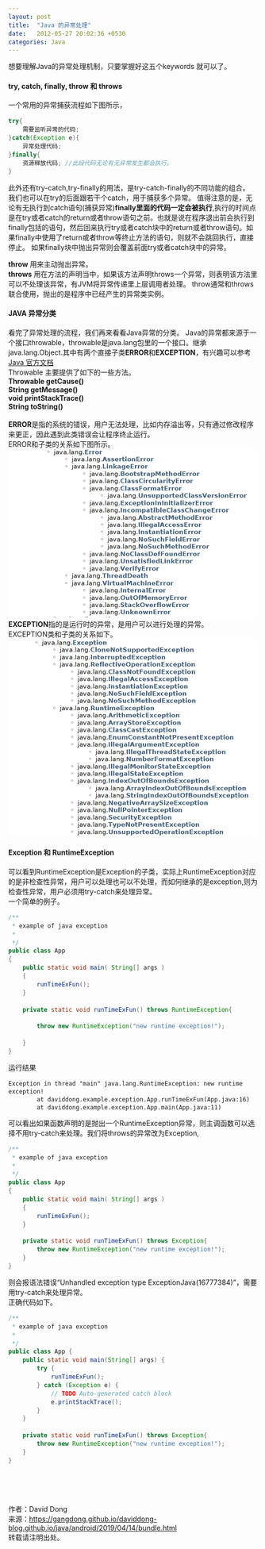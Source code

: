 ```yaml
---
layout: post
title:  "Java 的异常处理"
date:   2012-05-27 20:02:36 +0530
categories: Java
---
```

想要理解Java的异常处理机制，只要掌握好这五个keywords 就可以了。<br>
#### **try**, **catch**, **finally**, **throw** 和 **throws** <br>
一个常用的异常捕获流程如下图所示，
```java
try{
    需要监听异常的代码;
}catch(Exception e){
    异常处理代码;   
}finally{
    资源释放代码; //此段代码无论有无异常发生都会执行。
}
```
此外还有try-catch,try-finally的用法，是try-catch-finally的不同功能的组合。
我们也可以在try的后面跟若干个catch，用于捕获多个异常。
值得注意的是，无论有无执行到catch语句(捕获异常)**finally里面的代码一定会被执行**,执行的时间点是在try或者catch的return或者throw语句之前。也就是说在程序退出前会执行到finally包括的语句，然后回来执行try或者catch块中的return或者throw语句。如果finally中使用了return或者throw等终止方法的语句，则就不会跳回执行，直接停止。
如果finally块中抛出异常则会覆盖前面try或者catch块中的异常。

**throw** 用来主动抛出异常。<br>
**throws** 用在方法的声明当中，如果该方法声明throws一个异常，则表明该方法里可以不处理该异常，有JVM将异常传递里上层调用者处理。
throw通常和throws联合使用，抛出的是程序中已经产生的异常类实例。

#### **JAVA 异常分类**<br>
看完了异常处理的流程，我们再来看看Java异常的分类。
Java的异常都来源于一个接口throwable，throwable是java.lang包里的一个接口。继承java.lang.Object.其中有两个直接子类**ERROR**和**EXCEPTION**，有兴趣可以参考 [Java 官方文档](https://docs.oracle.com/javase/8/docs/api/)<br>
Throwable 主要提供了如下的一些方法。<br>
**Throwable getCause()**<br>
**String    getMessage()**<br>
**void      printStackTrace()**<br>
**String    toString()**<br>
<br>
**ERROR**是指的系统的错误，用户无法处理，比如内存溢出等，只有通过修改程序来更正，因此遇到此类错误会让程序终止运行。<br>
ERROR和子类的关系如下图所示。<br>
![Error/subclass](/assets/image/java-throwable-error.png)<br>
**EXCEPTION**指的是运行时的异常，是用户可以进行处理的异常。<br>
EXCEPTION类和子类的关系如下。<br>
![Exception/subclass](/assets/image/java-throwable-exception.png)<br>
#### **Exception** 和 **RuntimeException**<br>
可以看到RuntimeException是Exception的子类，实际上RuntimeException对应的是非检查性异常，用户可以处理也可以不处理，而如何继承的是exception,则为检查性异常，用户必须用try-catch来处理异常。<br>
一个简单的例子。
```java
/**
 * example of java exception
 *
 */
public class App 
{
    public static void main( String[] args )
    {
        runTimeExFun();
    }

    private static void runTimeExFun() throws RuntimeException{

        throw new RuntimeException("new runtime exception!");
        
    }
}
```
运行结果
```
Exception in thread "main" java.lang.RuntimeException: new runtime exception!
        at daviddong.example.exception.App.runTimeExFun(App.java:16)
        at daviddong.example.exception.App.main(App.java:11)
```
可以看出如果函数声明的是抛出一个RuntimeException异常，则主调函数可以选择不用try-catch来处理。我们将throws的异常改为Exception,
```java
/**
 * example of java exception
 *
 */
public class App 
{
    public static void main( String[] args )
    {
        runTimeExFun();
    }

    private static void runTimeExFun() throws Exception{
        throw new RuntimeException("new runtime exception!");
    }
}
```
则会报语法错误“Unhandled exception type ExceptionJava(16777384)”，需要用try-catch来处理异常。<br>
正确代码如下。
```java
/**
 * example of java exception
 *
 */
public class App {
    public static void main(String[] args) {
        try {
            runTimeExFun();
        } catch (Exception e) {
            // TODO Auto-generated catch block
            e.printStackTrace();
        }
    }

    private static void runTimeExFun() throws Exception{
        throw new RuntimeException("new runtime exception!");
    }
}
```


<br><br><br>

作者：David Dong<br>
来源：https://gangdong.github.io/daviddong-blog.github.io/java/android/2019/04/14/bundle.html<br>
转载请注明出处。